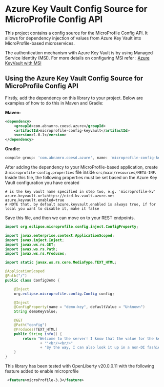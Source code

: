 # Azure Key Vault Config Source for MicroProfile Config API

This project contains a config source for the MicroProfile Config API. It allows for dependency injection of values from Azure Key Vault into MicroProfile-based microservices.

The authentication mechanism with Azure Key Vault is by using Managed Service Identity (MSI).
For more details on configuring MSI refer : [Azure KeyVault with MSI](https://docs.microsoft.com/en-us/samples/azure-samples/app-service-msi-keyvault-dotnet/keyvault-msi-appservice-sample/)

## Using the Azure Key Vault Config Source for MicroProfile Config API

Firstly, add the dependency on this library to your project. Below are examples of how to do this in Maven and Gradle:

**Maven:**

```xml
<dependency>
    <groupId>com.abnamro.coesd.azure</groupId>
    <artifactId>microprofile-config-keyvault</artifactId>
    <version>1.0.1</version>
</dependency>
```

**Gradle:**

```gradle
compile group: 'com.abnamro.coesd.azure', name: 'microprofile-config-keyvault', version: '1.0.1'
```

After adding the dependency to your MicroProfile-based application, create a `microprofile-config.properties` file inside `src/main/resources/META-INF`. Inside this file, the following properties must be set based on the Azure Key Vault configuration you have created 

```properties
# is the key vault name specified in step two, e.g. 'microprofile-kv'
azure.keyvault.url=https://cicd-kv.vault.azure.net
azure.keyvault.enabled=true
# NOTE that, by default azure.keyvault.enabled is always true, if for local you want to disable it, make it false
```

Save this file, and then we can move on to your REST endpoints. 

```java
import org.eclipse.microprofile.config.inject.ConfigProperty;

import javax.enterprise.context.ApplicationScoped;
import javax.inject.Inject;
import javax.ws.rs.GET;
import javax.ws.rs.Path;
import javax.ws.rs.Produces;

import static javax.ws.rs.core.MediaType.TEXT_HTML;

@ApplicationScoped
@Path("/")
public class ConfigDemo {

    @Inject
    org.eclipse.microprofile.config.Config config;

    @Inject
    @ConfigProperty(name = "demo-key", defaultValue = "Unknown")
    String demoKeyValue;

    @GET
    @Path("config")
    @Produces(TEXT_HTML)
    public String info() {
        return "Welcome to the server! I know that the value for the key 'demo-key' is: '" + demoKeyValue
                + "'<br/><br/>"
                + "By the way, I can also look it up in a non-DI fashion: '" + config.getValue("demo-key", String.class) + "'";
    }
}
```
This library has been tested with OpenLiberty v20.0.0.11
with the following feature added to enable microprofile
```xml
 <feature>microProfile-3.3</feature>
```
